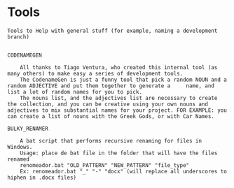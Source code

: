 # Tools
	Tools to Help with general stuff (for example, naming a development branch)


	CODENAMEGEN

		All thanks to Tiago Ventura, who created this internal tool (as many others) to make easy a series of development tools.
		The CodenameGen is just a funny tool that pick a random NOUN and a random ADJECTIVE and put them together to generate a 	name, and list a lot of random names for you to pick.
		The nouns list, and the adjectives list are necessary to create the collection, and you can be creative using your own nouns and adjectives to mix substantial names for your project. FOR EXAMPLE: you can create a list of nouns with the Greek Gods, or with Car Names.
		
	BULKY_RENAMER
	
		A bat script that performs recursive renaming for files in Windows.
		Usage: place de bat file in the folder that will have the files renamed
		renomeador.bat "OLD_PATTERN" "NEW_PATTERN" "file_type"
		Ex: renomeador.bat "_" "-" "docx" (will replace all underscores to hiphen in .docx files)
		
		

